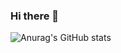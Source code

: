 ### Hi there 👋

![Anurag's GitHub stats](https://github-readme-stats.vercel.app/api?username=tjrawlins&show=reviews,discussions_started,discussions_answered,prs_merged,prs_merged_percentage,show_icons=true&theme=radical)
